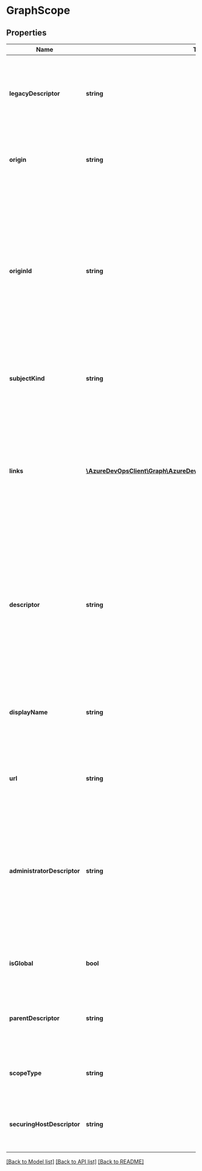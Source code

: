 # GraphScope

## Properties
Name | Type | Description | Notes
------------ | ------------- | ------------- | -------------
**legacyDescriptor** | **string** | [Internal Use Only] The legacy descriptor is here in case you need to access old version IMS using identity descriptor. | [optional] 
**origin** | **string** | The type of source provider for the origin identifier (ex:AD, AAD, MSA) | [optional] 
**originId** | **string** | The unique identifier from the system of origin. Typically a sid, object id or Guid. Linking and unlinking operations can cause this value to change for a user because the user is not backed by a different provider and has a different unique id in the new provider. | [optional] 
**subjectKind** | **string** | This field identifies the type of the graph subject (ex: Group, Scope, User). | [optional] 
**links** | [**\AzureDevOpsClient\Graph\AzureDevOpsClient\Graph\Model\ReferenceLinks**](ReferenceLinks.md) | This field contains zero or more interesting links about the graph subject. These links may be invoked to obtain additional relationships or more detailed information about this graph subject. | [optional] 
**descriptor** | **string** | The descriptor is the primary way to reference the graph subject while the system is running. This field will uniquely identify the same graph subject across both Accounts and Organizations. | [optional] 
**displayName** | **string** | This is the non-unique display name of the graph subject. To change this field, you must alter its value in the source provider. | [optional] 
**url** | **string** | This url is the full route to the source resource of this graph subject. | [optional] 
**administratorDescriptor** | **string** | The subject descriptor that references the administrators group for this scope. Only members of this group can change the contents of this scope or assign other users permissions to access this scope. | [optional] 
**isGlobal** | **bool** | When true, this scope is also a securing host for one or more scopes. | [optional] 
**parentDescriptor** | **string** | The subject descriptor for the closest account or organization in the ancestor tree of this scope. | [optional] 
**scopeType** | **string** | The type of this scope. Typically ServiceHost or TeamProject. | [optional] 
**securingHostDescriptor** | **string** | The subject descriptor for the containing organization in the ancestor tree of this scope. | [optional] 

[[Back to Model list]](../README.md#documentation-for-models) [[Back to API list]](../README.md#documentation-for-api-endpoints) [[Back to README]](../README.md)


